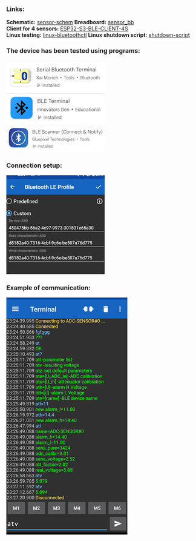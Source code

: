 ### Links:  
**Schematic:** [sensor-schem](/Help/sensor-schem.png)
**Breadboard:** [sensor_bb](/Help/sensor_bb.png)<br />
**Client for 4 sensors:** [ESP32-S3-BLE-CLIENT-4S](https://github.com/AlexVakhnin/ESP32-S3-BLE-CLIENT-4S)<br />
**Linux testing:** [linux-bluetoothctl](/Help/linux-bluetoothctl.txt)
**Linux shutdown script:** [shutdown-script](/Help/ble.sh)
### The device has been tested using programs:
![andr-client1](/Help/andr-client1.png)
![andr-client2](/Help/andr-client2.png)
![andr-client3](/Help/andr-client3.png)
### Connection setup:
![client1-devices](/Help/client1-devices.png)
### Example of communication:
![client1-show](/Help/client1-show.png)
